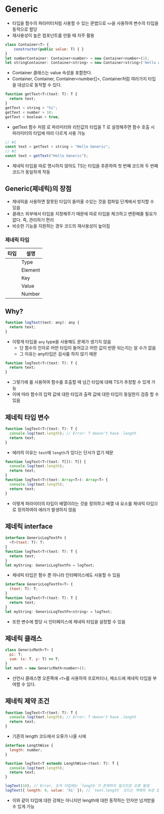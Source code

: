 # Generic

- 타입을 함수의 파라미터처럼 사용할 수 있는 문법으로 `<>`을 사용하여 변수의 타입을 동적으로 할당
- 재사용성이 높은 컴포넌트를 만들 때 자주 활용

```javascript
class Container<T> {
    constructor(public value: T) { }
}
let numberContainer: Container<number> = new Container<number>(1);
let stringContainer: Container<string> = new Container<string>('Hello world');
```

- Container 클래스는 value 속성을 포함한다.
- Container<number>, Container<string>, Container<number[]>, Container<boolean>처럼 여러가지 타입을 대상으로 동작할 수 있다.

```javascript
function getText<T>(text: T): T {
  return text;
}
getText < string > "hi";
getText < number > 10;
getText < boolean > true;
```

- getText 함수 처럼 <T>로 파라미터와 리턴값의 타입을 T 로 설정해주면 함수 호출 시 파라미터의 타입에 따라 다르게 사용 가능

```javascript
// #1
const text = getText < string > "Hello Generic";
// #2
const text = getText("Hello Generic");
```

- 제네릭 타입을 따로 명시하지 않아도 TS는 타입을 추론하여 첫 번째 코드와 두 번째 코드가 동일하게 작동

## Generic(제네릭)의 장점

- 제네릭을 사용하면 잘못된 타입이 들어올 수있는 것을 컴파일 단계에서 방지할 수 있음
- 클래스 외부에서 타입을 지정해주기 때문에 따로 타입을 체크하고 변환해줄 필요가 없다. 즉, 관리하기 편리
- 비슷한 기능을 지원하는 경우 코드의 재사용성이 높아짐

### 제네릭 타입

| 타입 | 설명    |
| ---- | ------- |
| <T>  | Type    |
| <E>  | Element |
| <K>  | Key     |
| <V>  | Value   |
| <N>  | Number  |

## Why?

```javascript
function logText(text: any): any {
  return text;
}
```

- 이렇게 타입을 `any` type을 사용해도 문제가 생기지 않음
  - 단 함수의 인자로 어떤 타입이 들어갔고 어떤 값이 반환 되는지는 알 수가 없음
  - 그 이유는 any타입은 검사를 하지 않기 때문

```javascript
function logText<T>(text: T): T {
  return text;
}
```

- 그렇기에 <T>를 사용하여 함수를 호출할 때 넘긴 타입에 대해 TS가 추정할 수 있게 가능
- 이에 따라 함수의 입력 값에 대한 타입과 출력 값에 대한 타입이 동일한지 검증 할 수 있음

## 제네릭 타입 변수

```javascript
function logText<T>(text: T): T {
  console.log(text.length); // Error: T doesn't have .length
  return text;
}
```

- 에러의 이유는 `text`에 `length`가 있다는 단서가 없기 때문

```javascript
function logText<T>(text: T[]): T[] {
  console.log(text.length);
  return text;
}
function logText<T>(text: Array<T>): Array<T> {
  console.log(text.length);
  return text;
}
```

- 이렇게 파라미터의 타입이 배열이라는 것을 정의하고 배열 내 요소를 제네릭 타입으로 정의하여야 에러가 발생하지 않음

## 제네릭 interface

```javascript
interface GenericLogTextFn {
  <T>(text: T): T;
}
function logText<T>(text: T): T {
  return text;
}
let myString: GenericLogTextFn = logText;
```

- 제네릭 타입은 함수 뿐 아니라 인터페이스에도 사용할 수 있음

```javascript
interface GenericLogTextFn<T> {
  (text: T): T;
}
function logText<T>(text: T): T {
  return text;
}
let myString: GenericLogTextFn<string> = logText;
```

- 또한 변수에 할당 시 인터페이스에 제네릭 타입을 설정할 수 있음

## 제네릭 클래스

```javascript
class GenericMath<T> {
  pi: T;
  sum: (x: T, y: T) => T;
}
let math = new GenericMath<number>();
```

- 선언시 클래스명 오른쪽에 `<T>`를 사용하여 프로퍼티나, 메소드에 제네릭 타입을 부여할 수 있다.

## 제네릭 제약 조건

```javascript
function logText<T>(text: T): T {
  console.log(text.length); // Error: T doesn't have .length
  return text;
}
```

- 기존의 length 코드에서 오류가 나올 시에

```javascript
interface LengthWise {
  length: number;
}

function logText<T extends LengthWise>(text: T): T {
  console.log(text.length);
  return text;
}

logText(10); // Error, 숫자 타입에는 `length`가 존재하지 않으므로 오류 발생
logText({ length: 0, value: 'hi' }); // `text.length` 코드는 객체의 속성 접근과 같이 동작하므로 오류 없음
```

- 이와 같이 타입에 대한 강제는 아니지만 length에 대한 동작하는 인자만 넘겨받을 수 있게 가능
